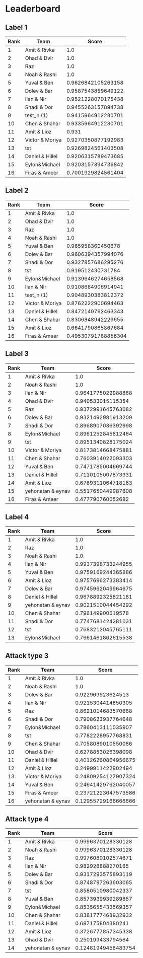 # Leaderboard

## Label 1
| Rank | Team | Score |
|---|---|---|
|1|Amit & Rivka|1.0|
|2|Ohad & Dvir|1.0|
|3|Raz|1.0|
|4|Noah & Rashi|1.0|
|5|Yuval & Ben|0.9626842105263158|
|6|Dolev & Bar|0.9587543859649122|
|7|Ilan & Nir|0.9521228070175438|
|8|Shadi & Dor|0.9455263157894738|
|9|test_n (1)|0.9415964912280701|
|10|Chen & Shahar|0.9335964912280701|
|11|Amit & Lioz|0.931|
|12|Victor & Moriya|0.9270350877192983|
|13|tst|0.9269824561403508|
|14|Daniel & Hillel|0.9206315789473685|
|15|Eylon&Michael|0.9203157894736842|
|16|Firas & Ameer|0.7001929824561404|


## Label 2
| Rank | Team | Score |
|---|---|---|
|1|Amit & Rivka|1.0|
|2|Ohad & Dvir|1.0|
|3|Raz|1.0|
|4|Noah & Rashi|1.0|
|5|Yuval & Ben|0.965958360450678|
|6|Dolev & Bar|0.9606394357994076|
|7|Shadi & Dor|0.9327857686295276|
|8|tst|0.919512430731784|
|9|Eylon&Michael|0.9139646274658568|
|10|Ilan & Nir|0.9108684906914941|
|11|test_n (1)|0.9048930383812372|
|12|Victor & Moriya|0.8762222900694463|
|13|Daniel & Hillel|0.8472140762463343|
|14|Chen & Shahar|0.8306848942229655|
|15|Amit & Lioz|0.6641790865867684|
|16|Firas & Ameer|0.49530791788856304|


## Label 3
| Rank | Team | Score |
|---|---|---|
|1|Amit & Rivka|1.0|
|2|Noah & Rashi|1.0|
|3|Ilan & Nir|0.9641775022988868|
|4|Ohad & Dvir|0.940533015115354|
|5|Raz|0.9372991645763082|
|6|Dolev & Bar|0.9321492981913209|
|7|Shadi & Dor|0.8968907036392998|
|8|Eylon&Michael|0.8961252845812464|
|9|tst|0.8951340828175024|
|10|Victor & Moriya|0.8173814668475881|
|11|Chen & Shahar|0.7603914022093303|
|12|Yuval & Ben|0.7471785004669744|
|13|Daniel & Hillel|0.7110105007873331|
|14|Amit & Lioz|0.6769311064718163|
|15|yehonatan & eynav|0.5517650449987608|
|16|Firas & Ameer|0.477790760052682|


## Label 4
| Rank | Team | Score |
|---|---|---|
|1|Amit & Rivka|1.0|
|2|Raz|1.0|
|3|Noah & Rashi|1.0|
|4|Ilan & Nir|0.9937398733244955|
|5|Yuval & Ben|0.9759169244365886|
|6|Amit & Lioz|0.9757696273383414|
|7|Dolev & Bar|0.9745962049964675|
|8|Daniel & Hillel|0.9678892325821181|
|9|yehonatan & eynav|0.9021510044454292|
|10|Chen & Shahar|0.796149900619578|
|11|Shadi & Dor|0.7747681424281031|
|12|tst|0.7683212045765111|
|13|Eylon&Michael|0.7661461862615538|


## Attack type 3
| Rank | Team | Score |
|---|---|---|
|1|Amit & Rivka|1.0|
|2|Noah & Rashi|1.0|
|3|Dolev & Bar|0.922969923624513|
|4|Ilan & Nir|0.9215304414850305|
|5|Raz|0.8621014683570688|
|6|Shadi & Dor|0.7908623937764648|
|7|Eylon&Michael|0.7860413111035907|
|8|tst|0.7782228957768831|
|9|Chen & Shahar|0.7058089010550086|
|10|Ohad & Dvir|0.6278853026398098|
|11|Daniel & Hillel|0.40126260864956675|
|12|Amit & Lioz|0.2499911422902494|
|13|Victor & Moriya|0.24809254127907324|
|14|Yuval & Ben|0.24641429762040057|
|15|Firas & Ameer|0.23721223647573586|
|16|yehonatan & eynav|0.12955729166666666|


## Attack type 4
| Rank | Team | Score |
|---|---|---|
|1|Amit & Rivka|0.9996370128330128|
|2|Noah & Rashi|0.9996370128330128|
|3|Raz|0.9976080102574671|
|4|Ilan & Nir|0.982928888270165|
|5|Dolev & Bar|0.9317293575893119|
|6|Shadi & Dor|0.8748797263603065|
|7|tst|0.8580510980042337|
|8|Yuval & Ben|0.8573939939289857|
|9|Eylon&Michael|0.8535655433569357|
|10|Chen & Shahar|0.8381777468932932|
|11|Daniel & Hillel|0.687175804380241|
|12|Amit & Lioz|0.3726777857345338|
|13|Ohad & Dvir|0.250199433794564|
|14|yehonatan & eynav|0.12481949458483754|


